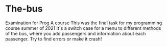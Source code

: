 # The-bus
Examination for Prog A course
This was the final task for my programming course summer of 2021
It´s a switch case for a menu to different methods of the bus, where you add passengers and information about each passenger.
Try to find errors or make it crash!
